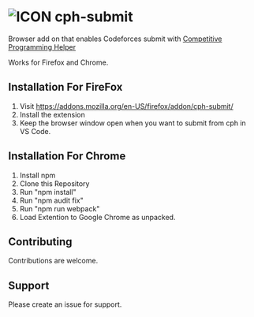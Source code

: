 # ![ICON](icon-48.png) cph-submit

Browser add on that enables Codeforces submit with [Competitive Programming Helper](https://github.com/agrawal-d/cph)

Works for Firefox and Chrome.

## Installation For FireFox

1. Visit https://addons.mozilla.org/en-US/firefox/addon/cph-submit/
1. Install the extension
1. Keep the browser window open when you want to submit from cph in VS Code.

## Installation For Chrome

1. Install npm
1. Clone this Repository
1. Run "npm install"
1. Run "npm audit fix"
1. Run "npm run webpack"
1. Load Extention to Google Chrome as unpacked.


## Contributing

Contributions are welcome.

## Support

Please create an issue for support.
